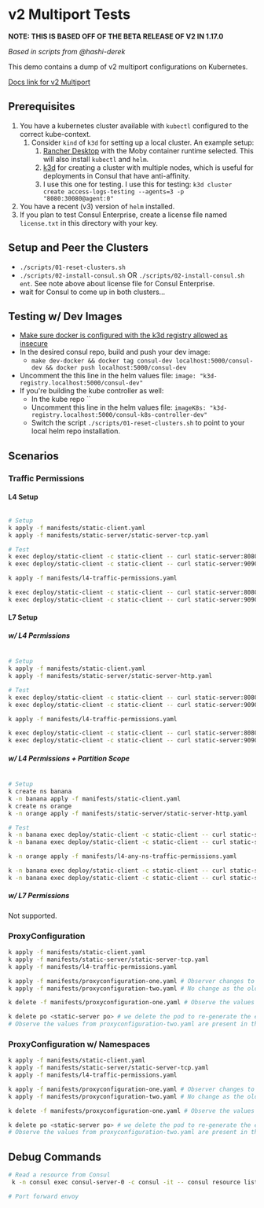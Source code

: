 # v2 Multiport Tests

**NOTE: THIS IS BASED OFF OF THE BETA RELEASE OF V2 IN 1.17.0**

_Based in scripts from @hashi-derek_

This demo contains a dump of v2 multiport configurations on Kubernetes.

[Docs link for v2 Multiport](https://consul-git-docs-multiport-rc-hashicorp.vercel.app/consul/docs/k8s/multiport/configure)

## Prerequisites

1. You have a kubernetes cluster available with `kubectl` configured to the correct kube-context.
    1. Consider `kind` of `k3d` for setting up a local cluster. An example setup:
        1. [Rancher Desktop](https://rancherdesktop.io/) with the Moby container runtime selected. This will also install `kubectl` and `helm`. 
        1. [k3d](https://k3d.io/) for creating a cluster with multiple nodes, which is useful for deployments in Consul that have anti-affinity. 
        1. I use this one for testing. I use this for testing: `k3d cluster create access-logs-testing --agents=3 -p "8080:30080@agent:0"`
1. You have a recent (v3) version of `helm` installed.
1. If you plan to test Consul Enterprise, create a license file named `license.txt` in this directory with your key.

## Setup and Peer the Clusters

* `./scripts/01-reset-clusters.sh`
* `./scripts/02-install-consul.sh` OR `./scripts/02-install-consul.sh ent`. See note above about license file for Consul Enterprise.
* wait for Consul to come up in both clusters...

## Testing w/ Dev Images

* [Make sure docker is configured with the k3d registry allowed as insecure](https://docs.docker.com/registry/insecure/)
* In the desired consul repo, build and push your dev image:
    * `make dev-docker && docker tag consul-dev localhost:5000/consul-dev && docker push localhost:5000/consul-dev`
* Uncomment the this line in the helm values file: `image: "k3d-registry.localhost:5000/consul-dev"`
* If you're building the kube controller as well:
    * In the kube repo ``
    * Uncomment this line in the helm values file: `imageK8s: "k3d-registry.localhost:5000/consul-k8s-controller-dev"`
    * Switch the script `./scripts/01-reset-clusters.sh` to point to your local helm repo installation.

## Scenarios

### Traffic Permissions

#### L4 Setup 
```bash

# Setup
k apply -f manifests/static-client.yaml
k apply -f manifests/static-server/static-server-tcp.yaml

# Test
k exec deploy/static-client -c static-client -- curl static-server:8080 # should return immediately with 52
k exec deploy/static-client -c static-client -- curl static-server:9090 # should return immediately with 52

k apply -f manifests/l4-traffic-permissions.yaml

k exec deploy/static-client -c static-client -- curl static-server:8080 # should succeed
k exec deploy/static-client -c static-client -- curl static-server:9090 # should return immediately with 52
```

#### L7 Setup

##### w/ L4 Permissions
```bash

# Setup
k apply -f manifests/static-client.yaml
k apply -f manifests/static-server/static-server-http.yaml

# Test
k exec deploy/static-client -c static-client -- curl static-server:8080 # should return immediately with 52
k exec deploy/static-client -c static-client -- curl static-server:9090 # should return immediately with 52

k apply -f manifests/l4-traffic-permissions.yaml

k exec deploy/static-client -c static-client -- curl static-server:8080 # should succeed
k exec deploy/static-client -c static-client -- curl static-server:9090 # should return immediately with 52
```

##### w/ L4 Permissions + Partition Scope 
```bash

# Setup
k create ns banana
k -n banana apply -f manifests/static-client.yaml
k create ns orange
k -n orange apply -f manifests/static-server/static-server-http.yaml

# Test
k -n banana exec deploy/static-client -c static-client -- curl static-server.orange:8080 # should return immediately with 52
k -n banana exec deploy/static-client -c static-client -- curl static-server.orange:9090 # should return immediately with 52

k -n orange apply -f manifests/l4-any-ns-traffic-permissions.yaml

k -n banana exec deploy/static-client -c static-client -- curl static-server.orange:8080 # should succeed
k -n banana exec deploy/static-client -c static-client -- curl static-server.orange:9090 # should return immediately with 52
```

##### w/ L7 Permissions
Not supported.

### ProxyConfiguration 

```bash
k apply -f manifests/static-client.yaml
k apply -f manifests/static-server/static-server-tcp.yaml
k apply -f manifests/l4-traffic-permissions.yaml

k apply -f manifests/proxyconfiguration-one.yaml # Observer changes to the Envoy config directly through the Envoy admin API
k apply -f manifests/proxyconfiguration-two.yaml # No change as the oldest timestamp wins

k delete -f manifests/proxyconfiguration-one.yaml # Observe the values from proxyconfiguration-two.yaml are present in the Envoy config

k delete po <static-server po> # we delete the pod to re-generate the envoy bootstrap config
# Observe the values from proxyconfiguration-two.yaml are present in the Envoy config
```

### ProxyConfiguration w/ Namespaces

```bash
k apply -f manifests/static-client.yaml
k apply -f manifests/static-server/static-server-tcp.yaml
k apply -f manifests/l4-traffic-permissions.yaml

k apply -f manifests/proxyconfiguration-one.yaml # Observer changes to the Envoy config directly through the Envoy admin API
k apply -f manifests/proxyconfiguration-two.yaml # No change as the oldest timestamp wins

k delete -f manifests/proxyconfiguration-one.yaml # Observe the values from proxyconfiguration-two.yaml are present in the Envoy config

k delete po <static-server po> # we delete the pod to re-generate the envoy bootstrap config
# Observe the values from proxyconfiguration-two.yaml are present in the Envoy config
```


## Debug Commands

```bash
# Read a resource from Consul
 k -n consul exec consul-server-0 -c consul -it -- consul resource list catalog.v2beta1.Workload

# Port forward envoy


```

